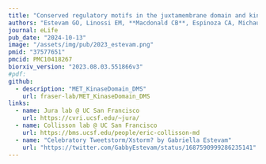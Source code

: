 ```yaml
---
title: "Conserved regulatory motifs in the juxtamembrane domain and kinase N-lobe revealed through deep mutational scanning of the MET receptor tyrosine kinase domain"
authors: "Estevam GO, Linossi EM, **Macdonald CB**, Espinoza CA, Michaud JM, Coyote-Maestas W, Collisson EA, Jura N, Fraser JS"
journal: eLife
pub_date: "2024-10-13"
image: "/assets/img/pub/2023_estevam.png"
pmid: "37577651"
pmcid: PMC10418267
biorxiv_version: "2023.08.03.551866v3"
#pdf:
github:
  - description: "MET_KinaseDomain_DMS"
    url: fraser-lab/MET_KinaseDomain_DMS
links:
  - name: Jura lab @ UC San Francisco
    url: https://cvri.ucsf.edu/~jura/
  - name: Collisson lab @ UC San Francisco
    url: https://bms.ucsf.edu/people/eric-collisson-md
  - name: "Celebratory Tweetstorm/Xstorm? by Gabriella Estevam"
    url: "https://twitter.com/GabbyEstevam/status/1687590999286235141"
---
```

